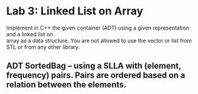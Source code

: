 # Lab 3: Linked List on Array

Implement in C++ the given container (ADT) using a given representation and a linked list on <br/>
array as a data structure. You are not allowed to use the vector or list from STL or from any other library.<br/>
 
## ADT SortedBag – using a SLLA with (element, frequency) pairs. Pairs are ordered based on a relation between the elements.
